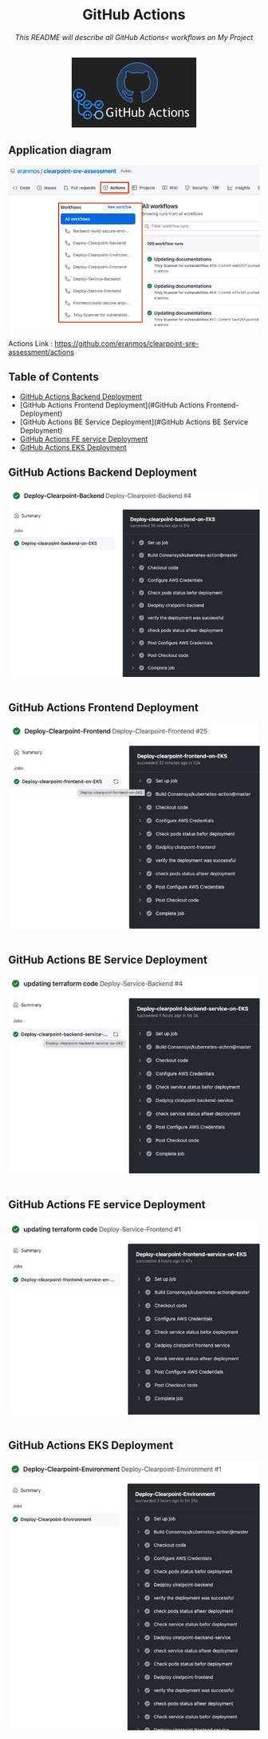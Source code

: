 <h1 align="center">GitHub Actions</h1>
<h6 align="center">This README will describe all GitHub Actions< workflows on My Project</h6>

<p align="center"><img width="250px" src="./diagrams_&_pictures/github_ations_pic.png"></p>

## Application diagram
![app_diagram](diagrams_&_pictures/actions_all.png)

Actions Link : https://github.com/eranmos/clearpoint-sre-assessment/actions

## Table of Contents

- [GitHub Actions Backend Deployment](#GitHub-Actions-Backend-Deployment)
- [GitHub Actions Frontend Deployment](#GitHub Actions Frontend-Deployment)
- [GitHub Actions BE Service Deployment](#GitHub Actions BE Service Deployment)
- [GitHub Actions FE service Deployment](#GitHub-Actions-FE-service-Deployment)
- [GitHub Actions EKS Deployment](#GitHub-Actions-EKS-Deployment)

##  GitHub Actions Backend Deployment
![app_diagram](diagrams_&_pictures/Deploy-clearpoint-backend-on-EKS.png)
<br /><br />
## GitHub Actions Frontend Deployment
![app_diagram](diagrams_&_pictures/Deploy-clearpoint-frontend-on-EKS.png)
<br /><br />
## GitHub Actions BE Service Deployment
![app_diagram](diagrams_&_pictures/Deploy-clearpoint-backend-service-on-EKS.png)
<br /><br />
## GitHub Actions FE service Deployment
![app_diagram](diagrams_&_pictures/Deploy-clearpoint-frontend-service-on-EKS.png)
<br /><br />
## GitHub Actions EKS Deployment
![app_diagram](diagrams_&_pictures/Deploy-Clearpoint-Environment.png)